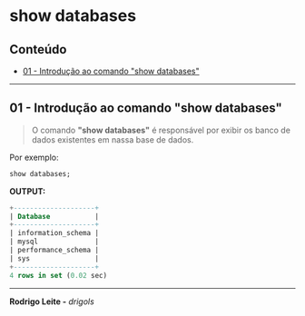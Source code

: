 # show databases

## Conteúdo

 - [01 - Introdução ao comando "show databases"](#intro)

---

<div id="intro"></div>

## 01 - Introdução ao comando "show databases"

> O comando **"show databases"** é responsável por exibir os banco de dados existentes em nassa base de dados.

Por exemplo:

```sql
show databases;
```

**OUTPUT:**  
```sql
+--------------------+
| Database           |
+--------------------+
| information_schema |
| mysql              |
| performance_schema |
| sys                |
+--------------------+
4 rows in set (0.02 sec)
```

---

**Rodrigo Leite -** *drigols*
